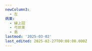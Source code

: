 ```yaml
---
newColumn3:
  - 左
病巣:
  - 縁上回
  - 弓状束
  - 島
lastmod: '2025-03-02'
last_edited: 2025-02-27T00:00:00.000Z
---
```



